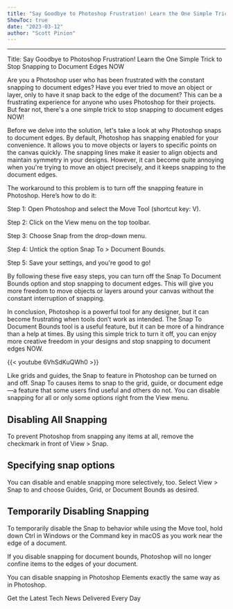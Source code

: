 ```yaml
---
title: "Say Goodbye to Photoshop Frustration! Learn the One Simple Trick to Stop Snapping to Document Edges NOW"
ShowToc: true 
date: "2023-03-12"
author: "Scott Pinion"
---
```

*****
Title: Say Goodbye to Photoshop Frustration! Learn the One Simple Trick to Stop Snapping to Document Edges NOW

Are you a Photoshop user who has been frustrated with the constant snapping to document edges? Have you ever tried to move an object or layer, only to have it snap back to the edge of the document? This can be a frustrating experience for anyone who uses Photoshop for their projects. But fear not, there's a one simple trick to stop snapping to document edges NOW!

Before we delve into the solution, let's take a look at why Photoshop snaps to document edges. By default, Photoshop has snapping enabled for your convenience. It allows you to move objects or layers to specific points on the canvas quickly. The snapping lines make it easier to align objects and maintain symmetry in your designs. However, it can become quite annoying when you're trying to move an object precisely, and it keeps snapping to the document edges.

The workaround to this problem is to turn off the snapping feature in Photoshop. Here’s how to do it:

Step 1: Open Photoshop and select the Move Tool (shortcut key: V).

Step 2: Click on the View menu on the top toolbar.

Step 3: Choose Snap from the drop-down menu.

Step 4: Untick the option Snap To > Document Bounds.

Step 5: Save your settings, and you're good to go! 

By following these five easy steps, you can turn off the Snap To Document Bounds option and stop snapping to document edges. This will give you more freedom to move objects or layers around your canvas without the constant interruption of snapping.

In conclusion, Photoshop is a powerful tool for any designer, but it can become frustrating when tools don’t work as intended. The Snap To Document Bounds tool is a useful feature, but it can be more of a hindrance than a help at times. By using this simple trick to turn it off, you can enjoy more creative freedom in your designs and stop snapping to document edges NOW.

{{< youtube 6VhSdKuQWh0 >}} 




Like grids and guides, the Snap to feature in Photoshop can be turned on and off. Snap To causes items to snap to the grid, guide, or document edge—a feature that some users find useful and others do not. You can disable snapping for all or only some options right from the View menu.

 
##   Disabling All Snapping  
 

To prevent Photoshop from snapping any items at all, remove the checkmark in front of View > Snap.

 
##   Specifying snap options  
 

You can disable and enable snapping more selectively, too. Select View > Snap to and choose Guides, Grid, or Document Bounds as desired.

 
##   Temporarily Disabling Snapping  
 

To temporarily disable the Snap to behavior while using the Move tool, hold down Ctrl in Windows or the Command key in macOS as you work near the edge of a document.

 
If you disable snapping for document bounds, Photoshop will no longer confine items to the edges of your document.
 
You can disable snapping in Photoshop Elements exactly the same way as in Photoshop.
 

Get the Latest Tech News Delivered Every Day




